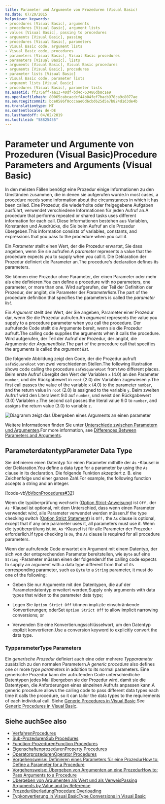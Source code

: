 ```yaml
---
title: Parameter und Argumente von Prozeduren (Visual Basic)
ms.date: 07/20/2015
helpviewer_keywords:
- procedures [Visual Basic], arguments
- procedures [Visual Basic], argument lists
- values [Visual Basic], passing to procedures
- arguments [Visual Basic], passing
- procedures [Visual Basic], parameters
- Visual Basic code, argument lists
- Visual Basic code, procedures
- parameters [Visual Basic], Visual Basic procedures
- parameters [Visual Basic], lists
- arguments [Visual Basic], Visual Basic procedures
- arguments [Visual Basic], procedures
- parameter lists [Visual Basic]
- Visual Basic code, parameter lists
- argument lists [Visual Basic]
- procedures [Visual Basic], parameter lists
ms.assetid: ff275aff-aa13-40df-bd4c-63486db8c1e9
ms.openlocfilehash: 80065cabcacdcf44b04fef7bacb978ca9c8077ae
ms.sourcegitcommit: bce0586f0cccaae6d6cbd625d5a7b824d1d3de4b
ms.translationtype: MT
ms.contentlocale: de-DE
ms.lasthandoff: 04/02/2019
ms.locfileid: "58825455"
---
```

# <a name="procedure-parameters-and-arguments-visual-basic"></a><span data-ttu-id="c4549-102">Parameter und Argumente von Prozeduren (Visual Basic)</span><span class="sxs-lookup"><span data-stu-id="c4549-102">Procedure Parameters and Arguments (Visual Basic)</span></span>
<span data-ttu-id="c4549-103">In den meisten Fällen benötigt eine Prozedur einige Informationen zu den Umständen zusammen, die in denen sie aufgerufen wurde.</span><span class="sxs-lookup"><span data-stu-id="c4549-103">In most cases, a procedure needs some information about the circumstances in which it has been called.</span></span> <span data-ttu-id="c4549-104">Eine Prozedur, die wiederholte oder freigegebene Aufgaben ausführt, verwendet verschiedene Informationen für jeden Aufruf an.</span><span class="sxs-lookup"><span data-stu-id="c4549-104">A procedure that performs repeated or shared tasks uses different information for each call.</span></span> <span data-ttu-id="c4549-105">Diese Informationen bestehen aus Variablen, Konstanten und Ausdrücke, die Sie beim Aufruf an die Prozedur übergeben.</span><span class="sxs-lookup"><span data-stu-id="c4549-105">This information consists of variables, constants, and expressions that you pass to the procedure when you call it.</span></span>  
  
 <span data-ttu-id="c4549-106">Ein *Parameter* stellt einen Wert, der die Prozedur erwartet, Sie dass angeben, wenn Sie sie aufrufen.</span><span class="sxs-lookup"><span data-stu-id="c4549-106">A *parameter* represents a value that the procedure expects you to supply when you call it.</span></span> <span data-ttu-id="c4549-107">Die Deklaration der Prozedur definiert die Parameter an.</span><span class="sxs-lookup"><span data-stu-id="c4549-107">The procedure's declaration defines its parameters.</span></span>  
  
 <span data-ttu-id="c4549-108">Sie können eine Prozedur ohne Parameter, der einen Parameter oder mehr als eine definieren.</span><span class="sxs-lookup"><span data-stu-id="c4549-108">You can define a procedure with no parameters, one parameter, or more than one.</span></span> <span data-ttu-id="c4549-109">Wird aufgerufen, der Teil der Definition der Prozedur, der angibt, die Parameter der *Parameterliste*.</span><span class="sxs-lookup"><span data-stu-id="c4549-109">The part of the procedure definition that specifies the parameters is called the *parameter list*.</span></span>  
  
 <span data-ttu-id="c4549-110">Ein *Argument* stellt den Wert, der Sie angeben, Parameter einer Prozedur dar, wenn Sie die Prozedur aufrufen.</span><span class="sxs-lookup"><span data-stu-id="c4549-110">An *argument* represents the value you supply to a procedure parameter when you call the procedure.</span></span> <span data-ttu-id="c4549-111">Der aufrufende Code stellt die Argumente bereit, wenn sie die Prozedur aufruft.</span><span class="sxs-lookup"><span data-stu-id="c4549-111">The calling code supplies the arguments when it calls the procedure.</span></span> <span data-ttu-id="c4549-112">Wird aufgerufen, der Teil der Aufruf der Prozedur, der angibt, die Argumente der *Argumentliste*.</span><span class="sxs-lookup"><span data-stu-id="c4549-112">The part of the procedure call that specifies the arguments is called the *argument list*.</span></span>  
  
 <span data-ttu-id="c4549-113">Die folgende Abbildung zeigt den Code, der die Prozedur aufruft `safeSquareRoot` von zwei verschiedenen Stellen.</span><span class="sxs-lookup"><span data-stu-id="c4549-113">The following illustration shows code calling the procedure `safeSquareRoot` from two different places.</span></span> <span data-ttu-id="c4549-114">Beim erste Aufruf übergibt den Wert der Variablen `x` (4.0) an den Parameter `number`, und der Rückgabewert in `root` (2.0) der Variablen zugewiesen `y`.</span><span class="sxs-lookup"><span data-stu-id="c4549-114">The first call passes the value of the variable `x` (4.0) to the parameter `number`, and the return value in `root` (2.0) is assigned to the variable `y`.</span></span> <span data-ttu-id="c4549-115">Beim zweiten Aufruf wird den Literalwert 9.0 auf `number`, und weist den Rückgabewert (3.0) Variablen `z`.</span><span class="sxs-lookup"><span data-stu-id="c4549-115">The second call passes the literal value 9.0 to `number`, and assigns the return value (3.0) to variable `z`.</span></span>  
  
 ![Diagramm zeigt das Übergeben eines Arguments an einen parameter](./media/procedure-parameters-and-arguments/pass-argument-parameter.gif)  
  
 <span data-ttu-id="c4549-117">Weitere Informationen finden Sie unter [Unterschiede zwischen Parametern und Argumenten](./differences-between-parameters-and-arguments.md).</span><span class="sxs-lookup"><span data-stu-id="c4549-117">For more information, see [Differences Between Parameters and Arguments](./differences-between-parameters-and-arguments.md).</span></span>  
  
## <a name="parameter-data-type"></a><span data-ttu-id="c4549-118">Parameterdatentyp</span><span class="sxs-lookup"><span data-stu-id="c4549-118">Parameter Data Type</span></span>  
 <span data-ttu-id="c4549-119">Sie definieren einen Datentyp für einen Parameter mithilfe der `As` -Klausel in der Deklaration.</span><span class="sxs-lookup"><span data-stu-id="c4549-119">You define a data type for a parameter by using the `As` clause in its declaration.</span></span> <span data-ttu-id="c4549-120">Die folgende Funktion akzeptiert z. B. eine Zeichenfolge und einer ganzen Zahl.</span><span class="sxs-lookup"><span data-stu-id="c4549-120">For example, the following function accepts a string and an integer.</span></span>  
  
 [!code-vb[VbVbcnProcedures#32](~/samples/snippets/visualbasic/VS_Snippets_VBCSharp/VbVbcnProcedures/VB/Class1.vb#32)]  
  
 <span data-ttu-id="c4549-121">Wenn die typüberprüfung wechseln ([Option Strict-Anweisung](../../../../visual-basic/language-reference/statements/option-strict-statement.md)) ist `Off,` der `As` -Klausel ist optional, mit dem Unterschied, dass wenn einen Parameter verwendet wird, alle Parameter verwendet werden müssen.</span><span class="sxs-lookup"><span data-stu-id="c4549-121">If the type checking switch ([Option Strict Statement](../../../../visual-basic/language-reference/statements/option-strict-statement.md)) is `Off,` the `As` clause is optional, except that if any one parameter uses it, all parameters must use it.</span></span> <span data-ttu-id="c4549-122">Wenn die typüberprüfung ist `On`, `As` -Klausel ist für alle Parameter der Prozedur erforderlich.</span><span class="sxs-lookup"><span data-stu-id="c4549-122">If type checking is `On`, the `As` clause is required for all procedure parameters.</span></span>  
  
 <span data-ttu-id="c4549-123">Wenn der aufrufende Code erwartet ein Argument mit einem Datentyp, der sich von der entsprechenden Parameter bereitstellen, wie `Byte` auf eine `String` -Parameter müssen einen der folgenden:</span><span class="sxs-lookup"><span data-stu-id="c4549-123">If the calling code expects to supply an argument with a data type different from that of its corresponding parameter, such as `Byte` to a `String` parameter, it must do one of the following:</span></span>  
  
-   <span data-ttu-id="c4549-124">Geben Sie nur Argumente mit den Datentypen, die auf der Parameterdatentyp erweitert werden;</span><span class="sxs-lookup"><span data-stu-id="c4549-124">Supply only arguments with data types that widen to the parameter data type;</span></span>  
  
-   <span data-ttu-id="c4549-125">Legen Sie `Option Strict Off` können implizite einschränkende Konvertierungen; oder</span><span class="sxs-lookup"><span data-stu-id="c4549-125">Set `Option Strict Off` to allow implicit narrowing conversions; or</span></span>  
  
-   <span data-ttu-id="c4549-126">Verwenden Sie eine Konvertierungsschlüsselwort, um den Datentyp explizit konvertieren.</span><span class="sxs-lookup"><span data-stu-id="c4549-126">Use a conversion keyword to explicitly convert the data type.</span></span>  
  
### <a name="type-parameters"></a><span data-ttu-id="c4549-127">Typparameter</span><span class="sxs-lookup"><span data-stu-id="c4549-127">Type Parameters</span></span>  
 <span data-ttu-id="c4549-128">Ein *generische Prozedur* definiert auch eine oder mehrere *Typparameter* zusätzlich zu den normalen Parametern.</span><span class="sxs-lookup"><span data-stu-id="c4549-128">A *generic procedure* also defines one or more *type parameters* in addition to its normal parameters.</span></span> <span data-ttu-id="c4549-129">Eine generische Prozedur kann der aufrufenden Code unterschiedliche Datentypen jedes Mal übergeben sie der Prozedur wird, damit sie die Datentypen, die Anforderungen eines einzelnen Aufrufs anpassen kann.</span><span class="sxs-lookup"><span data-stu-id="c4549-129">A generic procedure allows the calling code to pass different data types each time it calls the procedure, so it can tailor the data types to the requirements of each individual call.</span></span> <span data-ttu-id="c4549-130">Siehe [Generic Procedures in Visual Basic](../../../../visual-basic/programming-guide/language-features/data-types/generic-procedures.md).</span><span class="sxs-lookup"><span data-stu-id="c4549-130">See [Generic Procedures in Visual Basic](../../../../visual-basic/programming-guide/language-features/data-types/generic-procedures.md).</span></span>  
  
## <a name="see-also"></a><span data-ttu-id="c4549-131">Siehe auch</span><span class="sxs-lookup"><span data-stu-id="c4549-131">See also</span></span>

- [<span data-ttu-id="c4549-132">Verfahren</span><span class="sxs-lookup"><span data-stu-id="c4549-132">Procedures</span></span>](./index.md)
- [<span data-ttu-id="c4549-133">Sub-Prozeduren</span><span class="sxs-lookup"><span data-stu-id="c4549-133">Sub Procedures</span></span>](./sub-procedures.md)
- [<span data-ttu-id="c4549-134">Function-Prozeduren</span><span class="sxs-lookup"><span data-stu-id="c4549-134">Function Procedures</span></span>](./function-procedures.md)
- [<span data-ttu-id="c4549-135">Eigenschaftenprozeduren</span><span class="sxs-lookup"><span data-stu-id="c4549-135">Property Procedures</span></span>](./property-procedures.md)
- [<span data-ttu-id="c4549-136">Operatorprozeduren</span><span class="sxs-lookup"><span data-stu-id="c4549-136">Operator Procedures</span></span>](./operator-procedures.md)
- [<span data-ttu-id="c4549-137">Vorgehensweise: Definieren eines Parameters für eine Prozedur</span><span class="sxs-lookup"><span data-stu-id="c4549-137">How to: Define a Parameter for a Procedure</span></span>](./how-to-define-a-parameter-for-a-procedure.md)
- [<span data-ttu-id="c4549-138">Vorgehensweise: Übergeben von Argumenten an eine Prozedur</span><span class="sxs-lookup"><span data-stu-id="c4549-138">How to: Pass Arguments to a Procedure</span></span>](./how-to-pass-arguments-to-a-procedure.md)
- [<span data-ttu-id="c4549-139">Übergeben von Argumenten als Wert und als Verweis</span><span class="sxs-lookup"><span data-stu-id="c4549-139">Passing Arguments by Value and by Reference</span></span>](./passing-arguments-by-value-and-by-reference.md)
- [<span data-ttu-id="c4549-140">Prozedurüberladung</span><span class="sxs-lookup"><span data-stu-id="c4549-140">Procedure Overloading</span></span>](./procedure-overloading.md)
- [<span data-ttu-id="c4549-141">Typkonvertierung in Visual Basic</span><span class="sxs-lookup"><span data-stu-id="c4549-141">Type Conversions in Visual Basic</span></span>](../../../../visual-basic/programming-guide/language-features/data-types/type-conversions.md)
